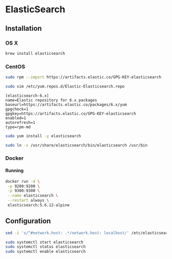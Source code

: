# ElasticSearch

## Installation

### OS X

```sh
brew install elasticsearch
```

### CentOS

```sh
sudo rpm --import https://artifacts.elastic.co/GPG-KEY-elasticsearch
```

```sh
sudo vim /etc/yum.repos.d/Elastic-Elasticsearch.repo
```

```repo
[elasticsearch-6.x]
name=Elastic repository for 6.x packages
baseurl=https://artifacts.elastic.co/packages/6.x/yum
gpgcheck=1
gpgkey=https://artifacts.elastic.co/GPG-KEY-elasticsearch
enabled=1
autorefresh=1
type=rpm-md
```

```sh
sudo yum install -y elasticsearch
```

```sh
sudo ln -s /usr/share/elasticsearch/bin/elasticsearch /usr/bin
```

### Docker

#### Running

```sh
docker run -d \
 -p 9200:9200 \
 -p 9300:9300 \
 --name elasticsearch \
 --restart always \
 elasticsearch:5.6.12-alpine
```

## Configuration

```sh
sed -i 's/^#network.host: .*/network.host: localhost/' /etc/elasticsearch/elasticsearch.yml
```

```sh
sudo systemctl start elasticsearch
sudo systemctl status elasticsearch
sudo systemctl enable elasticsearch
```
